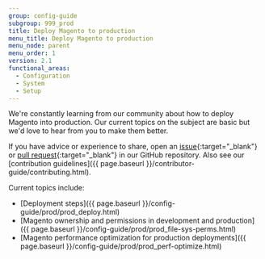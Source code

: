 ```yaml
---
group: config-guide
subgroup: 999_prod
title: Deploy Magento to production
menu_title: Deploy Magento to production
menu_node: parent
menu_order: 1
version: 2.1
functional_areas:
  - Configuration
  - System
  - Setup
---
```


We're constantly learning from our community about how to deploy Magento into production. Our current topics on the subject are basic but we'd love to hear from you to make them better.

If you have advice or experience to share, open an [issue](https://github.com/magento/devdocs/issues){:target="_blank"} or [pull request](https://github.com/magento/devdocs/pulls){:target="_blank"}  in our GitHub repository. Also see our [contribution guidelines]({{ page.baseurl }}/contributor-guide/contributing.html).

Current topics include:

*	[Deployment steps]({{ page.baseurl }}/config-guide/prod/prod_deploy.html)
*	[Magento ownership and permissions in development and production]({{ page.baseurl }}/config-guide/prod/prod_file-sys-perms.html)
* [Magento performance optimization for production deployments]({{ page.baseurl }}/config-guide/prod/prod_perf-optimize.html)
